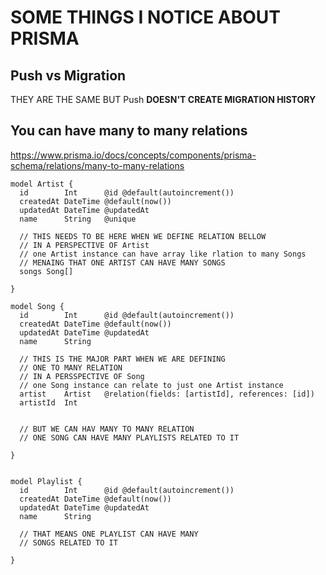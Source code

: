 # SOME THINGS I NOTICE ABOUT PRISMA

## Push vs Migration

THEY ARE THE SAME BUT Push **DOESN'T CREATE MIGRATION HISTORY**

## You can have many to many relations

<https://www.prisma.io/docs/concepts/components/prisma-schema/relations/many-to-many-relations>

```prisma
model Artist {
  id        Int      @id @default(autoincrement())
  createdAt DateTime @default(now())
  updatedAt DateTime @updatedAt
  name      String   @unique

  // THIS NEEDS TO BE HERE WHEN WE DEFINE RELATION BELLOW
  // IN A PERSPECTIVE OF Artist
  // one Artist instance can have array like rlation to many Songs
  // MENAING THAT ONE ARTIST CAN HAVE MANY SONGS
  songs Song[]

}

model Song {
  id        Int      @id @default(autoincrement())
  createdAt DateTime @default(now())
  updatedAt DateTime @updatedAt
  name      String
  
  // THIS IS THE MAJOR PART WHEN WE ARE DEFINING
  // ONE TO MANY RELATION
  // IN A PERSSPECTIVE OF Song
  // one Song instance can relate to just one Artist instance
  artist    Artist   @relation(fields: [artistId], references: [id])
  artistId  Int


  // BUT WE CAN HAV MANY TO MANY RELATION
  // ONE SONG CAN HAVE MANY PLAYLISTS RELATED TO IT

}


model Playlist {
  id        Int      @id @default(autoincrement())
  createdAt DateTime @default(now())
  updatedAt DateTime @updatedAt
  name      String

  // THAT MEANS ONE PLAYLIST CAN HAVE MANY
  // SONGS RELATED TO IT

}

```

